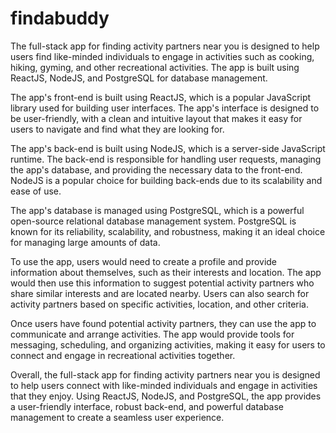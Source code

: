 # findabuddy
The full-stack app for finding activity partners near you is designed to help users find like-minded individuals to engage in activities such as cooking, hiking, gyming, and other recreational activities. The app is built using ReactJS, NodeJS, and PostgreSQL for database management.

The app's front-end is built using ReactJS, which is a popular JavaScript library used for building user interfaces. The app's interface is designed to be user-friendly, with a clean and intuitive layout that makes it easy for users to navigate and find what they are looking for.

The app's back-end is built using NodeJS, which is a server-side JavaScript runtime. The back-end is responsible for handling user requests, managing the app's database, and providing the necessary data to the front-end. NodeJS is a popular choice for building back-ends due to its scalability and ease of use.

The app's database is managed using PostgreSQL, which is a powerful open-source relational database management system. PostgreSQL is known for its reliability, scalability, and robustness, making it an ideal choice for managing large amounts of data.

To use the app, users would need to create a profile and provide information about themselves, such as their interests and location. The app would then use this information to suggest potential activity partners who share similar interests and are located nearby. Users can also search for activity partners based on specific activities, location, and other criteria.

Once users have found potential activity partners, they can use the app to communicate and arrange activities. The app would provide tools for messaging, scheduling, and organizing activities, making it easy for users to connect and engage in recreational activities together.

Overall, the full-stack app for finding activity partners near you is designed to help users connect with like-minded individuals and engage in activities that they enjoy. Using ReactJS, NodeJS, and PostgreSQL, the app provides a user-friendly interface, robust back-end, and powerful database management to create a seamless user experience.

